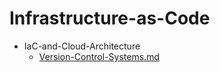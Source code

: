 
# Infrastructure-as-Code

- IaC-and-Cloud-Architecture
  - [Version-Control-Systems.md](./Version-Control-Systems.md)
